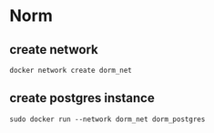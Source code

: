 # Norm

## create network
```
docker network create dorm_net
```

## create postgres instance
```
sudo docker run --network dorm_net dorm_postgres
```
